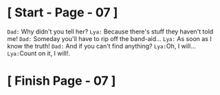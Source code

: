 #						     [ Start - Page - 07 ]

`Dad:` Why didn't you tell her?
`Lya:` Because there's stuff they haven't told me!
`Dad:` Someday you'll have to rip off the band-aid...
`Lya:` As soon as I know the truth!
`Dad:` And if you can't find anything?
`Lya:`Oh, I will...
`Lya:`Count on it, I will!.

#					       [  Finish Page - 07  ] 
